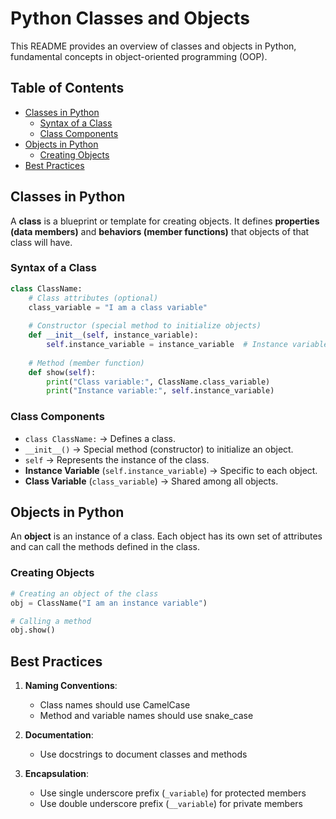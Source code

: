 # Python Classes and Objects

This README provides an overview of classes and objects in Python, fundamental concepts in object-oriented programming (OOP).

## Table of Contents
- [Classes in Python](#classes-in-python)
  - [Syntax of a Class](#syntax-of-a-class)
  - [Class Components](#class-components)
- [Objects in Python](#objects-in-python)
  - [Creating Objects](#creating-objects)
- [Best Practices](#best-practices)


## Classes in Python

A **class** is a blueprint or template for creating objects. It defines **properties (data members)** and **behaviors (member functions)** that objects of that class will have.

### Syntax of a Class

```python
class ClassName:
    # Class attributes (optional)
    class_variable = "I am a class variable"
    
    # Constructor (special method to initialize objects)
    def __init__(self, instance_variable):
        self.instance_variable = instance_variable  # Instance variable
        
    # Method (member function)
    def show(self):
        print("Class variable:", ClassName.class_variable)
        print("Instance variable:", self.instance_variable)
```

### Class Components

* `class ClassName:` → Defines a class.
* `__init__()` → Special method (constructor) to initialize an object.
* `self` → Represents the instance of the class.
* **Instance Variable** (`self.instance_variable`) → Specific to each object.
* **Class Variable** (`class_variable`) → Shared among all objects.

## Objects in Python

An **object** is an instance of a class. Each object has its own set of attributes and can call the methods defined in the class.

### Creating Objects

```python
# Creating an object of the class
obj = ClassName("I am an instance variable")

# Calling a method
obj.show()
```


## Best Practices

1. **Naming Conventions**:
   - Class names should use CamelCase
   - Method and variable names should use snake_case

2. **Documentation**:
   - Use docstrings to document classes and methods

3. **Encapsulation**:
   - Use single underscore prefix (`_variable`) for protected members
   - Use double underscore prefix (`__variable`) for private members

